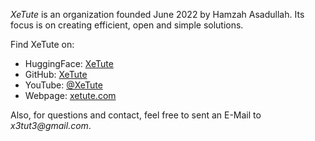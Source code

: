 *XeTute* is an organization founded June 2022 by Hamzah Asadullah. Its focus is on creating efficient, open and simple solutions.  

Find XeTute on:

- HuggingFace: [XeTute](https://huggingface.co/XeTute)
- GitHub: [XeTute](https://github.com/XeTute)
- YouTube: [@XeTute](https://www.youtube.com/channel/UCoR5RdjU8TFPKmHqVJOZBYQ)
- Webpage: [xetute.com](https://xetute.github.io/)

Also, for questions and contact, feel free to sent an E-Mail to _x3tut3@gmail.com_.  

